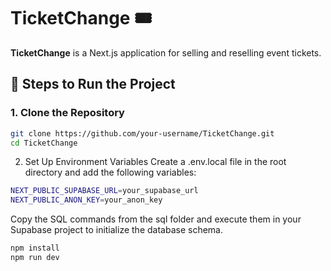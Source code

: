 # TicketChange 🎟️

**TicketChange** is a Next.js application for selling and reselling event tickets.

## 🚀 Steps to Run the Project

### 1. Clone the Repository

```bash
git clone https://github.com/your-username/TicketChange.git
cd TicketChange
```
2. Set Up Environment Variables
Create a .env.local file in the root directory and add the following variables:
```bash
NEXT_PUBLIC_SUPABASE_URL=your_supabase_url
NEXT_PUBLIC_ANON_KEY=your_anon_key
```
Copy the SQL commands from the sql folder and execute them in your Supabase project to initialize the database schema.
```bash
npm install
npm run dev
```




